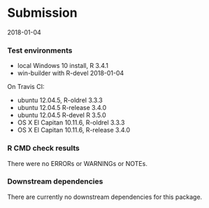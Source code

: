 
# Submission
2018-01-04


### Test environments
* local Windows 10 install, R 3.4.1
* win-builder with R-devel 2018-01-04

On Travis CI:
* ubuntu 12.04.5, R-oldrel 3.3.3
* ubuntu 12.04.5 R-release 3.4.0
* ubuntu 12.04.5 R-devel R 3.5.0
* OS X El Capitan 10.11.6, R-oldrel 3.3.3
* OS X El Capitan 10.11.6, R-release 3.4.0

### R CMD check results
There were no ERRORs or WARNINGs or NOTEs.

### Downstream dependencies
There are currently no downstream dependencies for this package.
